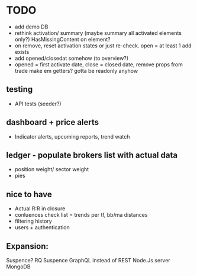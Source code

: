 ﻿
# TODO

- add demo DB
- rethink activation/ summary (maybe summary all activated elements only?) HasMissingContent on element?
- on remove, reset activation states or just re-check. open = at least 1 add exists
- add opened/closedat somehow (to overview?) 
- opened = first activate date, close = closed date, remove props from trade make em getters? gotta be readonly anyhow

## testing
- API tests (seeder?)

## dashboard + price alerts
- Indicator alerts, upcoming reports, trend watch

## ledger - populate brokers list with actual data
- position weight/ sector weight
- pies

## nice to have
- Actual R:R in closure
- conluences check list = trends per tf, bb/ma distances
- filtering history
- users + authentication

## Expansion:
Suspence? RQ Suspence
GraphQL instead of REST
Node.Js server
MongoDB